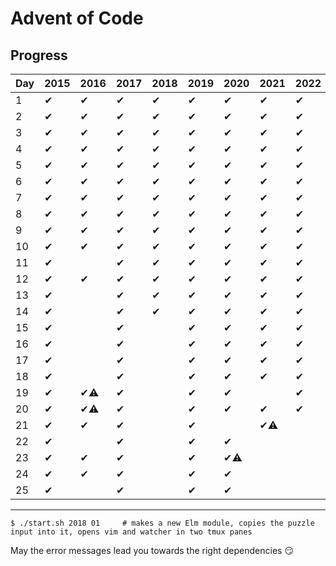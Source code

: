 # Advent of Code

## Progress

| Day | 2015 | 2016 | 2017 | 2018 | 2019 | 2020 | 2021 | 2022 | 
| --- | ---- | ---- | ---- | ---- | ---- | ---- | ---- | ---- | 
| 1   | ✔︎    | ✔︎    | ✔︎    | ✔︎    | ✔︎    | ✔︎    | ✔︎    | ✔︎    | 
| 2   | ✔︎    | ✔︎    | ✔︎    | ✔︎    | ✔︎    | ✔︎    | ✔︎    | ✔︎    | 
| 3   | ✔︎    | ✔︎    | ✔︎    | ✔︎    | ✔︎    | ✔︎    | ✔︎    | ✔︎    | 
| 4   | ✔︎    | ✔︎    | ✔︎    | ✔︎    | ✔︎    | ✔︎    | ✔︎    | ✔︎    | 
| 5   | ✔︎    | ✔︎    | ✔︎    | ✔︎    | ✔︎    | ✔︎    | ✔︎    | ✔︎    | 
| 6   | ✔︎    | ✔︎    | ✔︎    | ✔︎    | ✔︎    | ✔︎    | ✔︎    | ✔︎    | 
| 7   | ✔︎    | ✔︎    | ✔︎    | ✔︎    | ✔︎    | ✔︎    | ✔︎    | ✔︎    | 
| 8   | ✔︎    | ✔︎    | ✔︎    | ✔︎    | ✔︎    | ✔︎    | ✔︎    | ✔︎    | 
| 9   | ✔︎    | ✔︎    | ✔︎    | ✔︎    | ✔︎    | ✔︎    | ✔︎    | ✔︎    | 
| 10  | ✔︎    | ✔︎    | ✔︎    | ✔︎    | ✔︎    | ✔︎    | ✔︎    | ✔︎    | 
| 11  | ✔︎    |      | ✔︎    | ✔︎    | ✔︎    | ✔︎    | ✔︎    | ✔︎    | 
| 12  | ✔︎    | ✔︎    | ✔︎    | ✔︎    | ✔︎    | ✔︎    | ✔︎    | ✔︎    | 
| 13  | ✔︎    |      | ✔︎    | ✔︎    | ✔︎    | ✔︎    | ✔︎    | ✔︎    | 
| 14  | ✔︎    |      | ✔︎    | ✔︎    | ✔︎    | ✔︎    | ✔︎    | ✔︎    | 
| 15  | ✔︎    |      | ✔︎    |      | ✔︎    | ✔︎    | ✔︎    | ✔︎    | 
| 16  | ✔︎    |      | ✔︎    |      | ✔︎    | ✔︎    | ✔︎    | ✔︎    | 
| 17  | ✔︎    |      | ✔︎    |      | ✔︎    | ✔︎    | ✔︎    | ✔︎    | 
| 18  | ✔︎    |      | ✔︎    |      | ✔︎    | ✔︎    | ✔︎    | ✔︎    | 
| 19  | ✔︎    | ✔︎⚠︎   | ✔︎    |      | ✔︎    | ✔︎    |      | ✔︎    | 
| 20  | ✔︎    | ✔︎⚠︎   | ✔︎    |      | ✔︎    | ✔︎    | ✔︎    | ✔︎    | 
| 21  | ✔︎    | ✔︎    | ✔︎    |      | ✔︎    |      | ✔︎⚠︎   |      | 
| 22  | ✔︎    |      | ✔︎    |      | ✔︎    | ✔︎    |      |      | 
| 23  | ✔︎    | ✔︎    | ✔︎    |      | ✔︎    | ✔︎⚠︎   |      |      | 
| 24  | ✔︎    | ✔︎    | ✔︎    |      | ✔︎    | ✔︎    |      |      | 
| 25  | ✔︎    |      | ✔︎    |      | ✔︎    | ✔︎    |      |      | 

--------

```
$ ./start.sh 2018 01     # makes a new Elm module, copies the puzzle input into it, opens vim and watcher in two tmux panes
```

May the error messages lead you towards the right dependencies :smirk:
